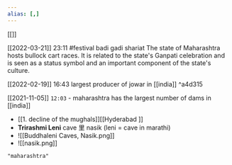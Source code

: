 ```yaml
---
alias: [,]
---
```

[[]]

[[2022-03-21]] 23:11
#festival badi gadi shariat
The state of Maharashtra hosts bullock cart races. It is related to the state's Ganpati celebration and is seen as a status symbol and an important component of the state's culture.

[[2022-02-19]] 16:43
largest producer of jowar in [[india]] ^a4d315

[[2021-11-05]] `12:03`
	- maharashtra has the largest number of dams in [[india]]
- [[1. decline of the mughals]][[Hyderabad ]]
- **Trirashmi Leni** cave 里 nasik (leni = cave in marathi)
- ![[Buddhaleni Caves, Nasik.png]]
- ![[nasik.png]]
```query
"maharashtra"
```